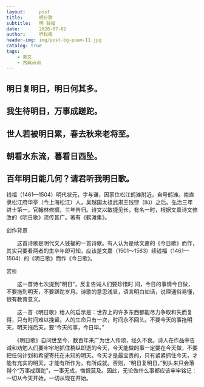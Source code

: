 ```yaml
---
layout:     post
title:      明日歌
subtitle:   明 钱福
date:       2020-07-02
author:     听松阁
header-img: img/post-bg-poem-11.jpg
catalog: true
tags:
    - 美文
    - 古典诗词
---
```


## 明日复明日，明日何其多。

## 我生待明日，万事成蹉跎。

## 世人若被明日累，春去秋来老将至。

## 朝看水东流，暮看日西坠。

## 百年明日能几何？请君听我明日歌。





钱福（1461—1504）明代状元，字与谦，因家住松江鹤滩附近，自号鹤滩。南直隶松江府华亭（今上海松江）人，吴越国太祖武肃王钱镠（liú）之后。弘治三年进士第一，官翰林修撰，三年告归。诗文以敏捷见长，有名一时，根据文嘉诗文修改的《明日歌》流传甚广。著有《鹤滩集》。



创作背景



　　这首诗歌是明代文人钱福的一首诗歌。有人认为是续文嘉的《今日歌》而作，其实只要看两者的生卒年即可知，应该是文嘉（1501～1583）续钱福（1461—1504）的《明日歌》而作《今日歌》。





赏析



　　这一首诗七次提到“明日”，反复告诫人们要珍惜时 间，今日的事情今日做，不要拖到明天，不要蹉跎岁月。诗歌的意思浅显，语言明白如话，说理通俗易懂，很有教育意义。



　　这一首《明日歌》给人的启示是：世界上的许多东西都能尽力争取和失而复得，只有时间难以挽留。人的生命只有一次，时间永不回头。不要今天的事拖明天，明天拖后天。要“今天的事，今日毕。”



　　《明日歌》自问世至今，数百年来广为世人传颂，经久不衰。诗人在作品中告诫和劝勉人们要牢牢地抓住稍纵即逝的今天，今天能做的事一定要在今天做，不要把任何计划和希望寄托在未知的明天。今天才是最宝贵的，只有紧紧抓住今天，才能有充实的明天，才能有所作为，有所成就。否则，“明日复明日，”到头来只会落得个“万事成蹉跎”，一事无成，悔恨莫及。因此，无论做什么事都应该牢牢铭记：一切从今天开始，一切从现在开始。

